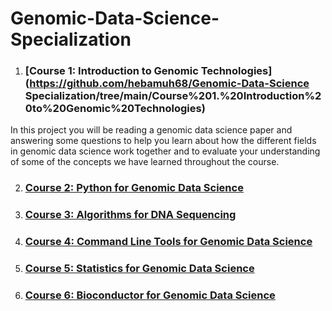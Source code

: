 # Genomic-Data-Science-Specialization

1. ### [**Course 1: Introduction to Genomic Technologies**](https://github.com/hebamuh68/Genomic-Data-Science Specialization/tree/main/Course%201.%20Introduction%20to%20Genomic%20Technologies)
  In this project you will be reading a genomic data science paper and answering some questions to help you learn about how the different fields in genomic   data science work together and to evaluate your understanding of some of the concepts we have learned throughout the course. 

2. ### [**Course 2: Python for Genomic Data Science**]()
3. ### [**Course 3: Algorithms for DNA Sequencing**]()
4. ### [**Course 4: Command Line Tools for Genomic Data Science**]()
5. ### [**Course 5: Statistics for Genomic Data Science**]()
6. ### [**Course 6: Bioconductor for Genomic Data Science**]()
